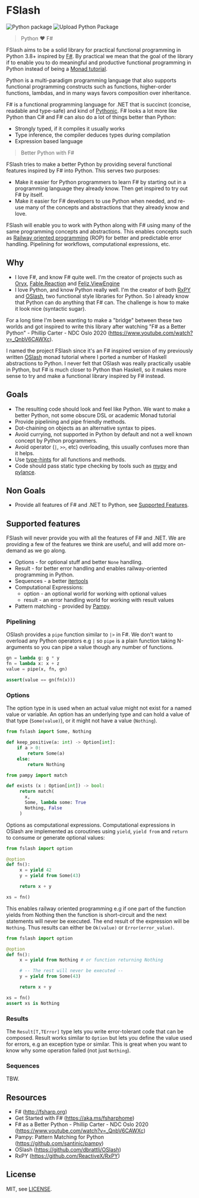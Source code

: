 # FSlash

![Python package](https://github.com/dbrattli/fslash/workflows/Python%20package/badge.svg)
![Upload Python Package](https://github.com/dbrattli/fslash/workflows/Upload%20Python%20Package/badge.svg)

> Python :heart: F#

FSlash aims to be a solid library for practical functional programming in
Python 3.8+ inspired by [F#](https://fsharp.org). By practical we mean that the
goal of the library if to enable you to do meaningful and productive functional
programming in Python instead of being a [Monad
tutorial](https://github.com/dbrattli/OSlash).

Python is a multi-paradigm programming language that also supports
functional programming constructs such as functions, higher-order
functions, lambdas, and in many ways favors composition over inheritance.

F# is a functional programming language for .NET that is succinct
(concise, readable and type-safe) and kind of
[Pythonic](https://docs.python.org/3/glossary.html). F# looks a lot more
like Python than C# and F# can also do a lot of things better than Python:

- Strongly typed, if it compiles it usually works
- Type inference, the compiler deduces types during compilation
- Expression based language

> Better Python with F#

FSlash tries to make a better Python by providing several functional
features inspired by F# into Python. This serves two purposes:

- Make it easier for Python programmers to learn F# by starting out in a
  programming language they already know. Then get inspired to try out
  F# by itself.
- Make it easier for F# developers to use Python when needed, and re-use many
  of the concepts and abstractions that they already know and love.

FSlash will enable you to work with Python along with F# using many of
the same programming concepts and abstractions. This enables concepts
such as [Railway oriented
programming](https://fsharpforfunandprofit.com/rop/) (ROP) for better
and predictable error handling. Pipelining for workflows, computational
expressions, etc.

## Why

- I love F#, and know F# quite well. I'm the creator of projects such as
  [Oryx](https://github.com/cognitedata/oryx),
  [Fable.Reaction](https://github.com/dbrattli/Fable.Reaction) and
  [Feliz.ViewEngine](https://github.com/dbrattli/Feliz.ViewEngine)
- I love Python, and know Python really well. I'm the creator of both
  [RxPY](https://github.com/ReactiveX/RxPY) and
  [OSlash](https://github.com/dbrattli/OSlash), two functional style libraries
  for Python. So I already know that Python can do anything that F# can. The
  challenge is how to make it look nice (syntactic sugar).

For a long time I'm been wanting to make a "bridge" between these two worlds
and got inspired to write this library after watching "F# as a Better Python" -
Phillip Carter - NDC Oslo 2020 (https://www.youtube.com/watch?v=_QnbV6CAWXc).

I named the project FSlash since it's an F# inspired version of my previously
written [OSlash](https://github.com/dbrattli/OSlash) monad tutorial where I
ported a number of Haskell abstractions to Python. I never felt that OSlash was
really practically usable in Python, but F# is much closer to Python than
Haskell, so it makes more sense to try and make a functional library inspired
by F# instead.

## Goals

- The resulting code should look and feel like Python. We want to make a
  better Python, not some obscure DSL or academic Monad tutorial
- Provide pipelining and pipe friendly methods.
- Dot-chaining on objects as an alternative syntax to pipes.
- Avoid currying, not supported in Python by default and not a well known
  concept by Python programmers.
- Avoid operator (`|`, `>>`, etc) overloading, this usually confuses more than it helps.
- Use [type-hints](https://docs.python.org/3/library/typing.html) for all
  functions and methods.
- Code should pass static type checking by tools such as
  [mypy](http://mypy-lang.org/) and
  [pylance](https://devblogs.microsoft.com/python/announcing-pylance-fast-feature-rich-language-support-for-python-in-visual-studio-code/).

## Non Goals

- Provide all features of F# and .NET to Python, see [Supported Features](https://github.com/dbrattli/fslash#supported-features).

## Supported features

FSlash will never provide you with all the features of F# and .NET. We are
providing a few of the features we think are useful, and will add more on-demand as
we go along.

- Options - for optional stuff and better `None` handling.
- Result - for better error handling and enables railway-oriented programming in Python.
- Sequences - a better [itertools](https://docs.python.org/3/library/itertools.html)
- Computational Expressions:
  - option - an optional world for working with optional values
  - result - an error handling world for working with result values
- Pattern matching - provided by [Pampy](https://github.com/santinic/pampy).


### Pipelining

OSlash provides a `pipe` function similar to `|>` in F#. We don't want to
overload any Python operators e.g `|` so `pipe` is a plain function taking
N-arguments so you can pipe a value though any number of functions.

```py
gn = lambda g: g * y
fn = lambda x: x + z
value = pipe(x, fn, gn)

assert(value == gn(fn(x)))
```

### Options

The option type in is used when an actual value might not exist for a named
value or variable. An option has an underlying type and can hold a value of
that type (`Some(value)`), or it might not have a value (`Nothing`).

```py
from fslash import Some, Nothing

def keep_positive(a: int) -> Option[int]:
    if a > 0:
        return Some(a)
    else:
        return Nothing
```

```py
from pampy import match

def exists (x : Option[int]) -> bool:
     return match(
       x,
       Some, lambda some: True
       Nothing, False
     )
```

Options as computational expressions. Computational expressions in OSlash are
implemented as coroutines using `yield`, `yield from` and `return` to consume
or generate optional values:

```py
from fslash import option

@option
def fn():
     x = yield 42
     y = yield from Some(43)

     return x + y

xs = fn()
```

This enables railway oriented programming e.g if one part of the function
yields from Nothing then the function is short-circuit and the next statements
will never be executed. The end result of the expression will be `Nothing`.
Thus results can either be `Ok(value)` or `Error(error_value)`.

```py
from fslash import option

@option
def fn():
     x = yield from Nothing # or function returning Nothing

     # -- The rest will never be executed --
     y = yield from Some(43)

     return x + y

xs = fn()
assert xs is Nothing
```

### Results

The `Result[T,TError]` type lets you write error-tolerant code that can be composed. Result works similar to `Option` but lets you define the
value used for errors, e.g an exception type or similar. This is great when you want to know why some operation failed (not just `Nothing`).

### Sequences

TBW.

## Resources

- F# (http://fsharp.org)
- Get Started with F# (https://aka.ms/fsharphome)
- F# as a Better Python - Phillip Carter - NDC Oslo 2020
  (https://www.youtube.com/watch?v=_QnbV6CAWXc)
- Pampy: Pattern Matching for Python (https://github.com/santinic/pampy)
- OSlash (https://github.com/dbrattli/OSlash)
- RxPY (https://github.com/ReactiveX/RxPY)

## License

MIT, see [LICENSE](https://github.com/dbrattli/FSlash/blob/master/LICENSE).
